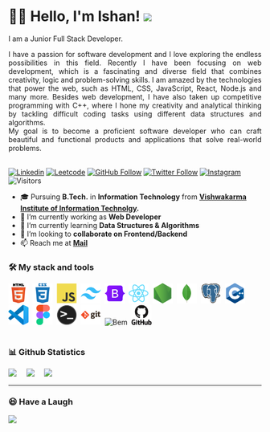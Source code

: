 # :technologist: Hello, I'm Ishan! <img src="https://media.giphy.com/media/hvRJCLFzcasrR4ia7z/giphy.gif" width="30px"/>
  
I am a Junior Full Stack Developer.

<div align = "justify">
  I have a passion for software development and I love exploring the endless possibilities in this field. Recently I have been focusing on web development, which is a fascinating and diverse field that combines creativity, logic and problem-solving skills. I am amazed by the technologies that power the web, such as HTML, CSS, JavaScript, React, Node.js and many more. Besides web development, I have also taken up competitive programming with C++, where I hone my creativity and analytical thinking by tackling difficult coding tasks using different data structures and algorithms.
  <br>
My goal is to become a proficient software developer who can craft beautiful and functional products and applications that solve real-world problems.
  </div>
  <br>

[![Linkedin](https://img.shields.io/badge/-LinkedIn-blue?style=badge&logo=Linkedin&logoColor=white&link=https://www.linkedin.com/in/ishanundre/)](https://www.linkedin.com/in/ishanundre/)
[![Leetcode](https://img.shields.io/badge/-LeetCode-FFA116?style=badge&logo=LeetCode&logoColor=black)](https://leetcode.com/u/IshanUndre/)
[![GitHub Follow](https://img.shields.io/github/followers/ishanundre2004?label=GitHub&style=social)](https://github.com/ishanundre2004)
[![Twitter Follow](https://img.shields.io/twitter/follow/UndreIshan?label=Twitter)](https://x.com/UndreIshan?t=ky2tQ1ojLB_r0yeEnCpW_g&s=09)
[![Instagram](https://img.shields.io/badge/Instagram-E4405F?style=badge&logo=instagram&logoColor=white)](https://www.instagram.com/_ishanundre/)
![Visitors](https://komarev.com/ghpvc/?username=ishanundre2004&color=blue&style=badge&label=Visitors)



- 🎓 Pursuing **B.Tech.** in **Information Technology** from **[Vishwakarma Institute of Information Technolgy](https://vit.ac.in/).**
- 🔭 I’m currently working as **Web Developer**
- 🌱 I’m currently learning **Data Structures & Algorithms**
- 💞️ I’m looking to **collaborate on Frontend/Backend**
- 📫 Reach me at **[Mail](mailto:ishanundre2004@gmail.com)**

<!-- <hr> -->

### 🛠️ My stack and tools
<div>
  <img src="https://github.com/devicons/devicon/blob/master/icons/html5/html5-original-wordmark.svg" title="HTML5" alt="HTML" width="40" height="40"/>&nbsp;
  <img src="https://github.com/devicons/devicon/blob/master/icons/css3/css3-plain-wordmark.svg"  title="CSS3" alt="CSS" width="40" height="40"/>&nbsp;
  <img src="https://github.com/devicons/devicon/blob/master/icons/javascript/javascript-original.svg"  title="JS" alt="JS" width="40" height="40"/>&nbsp;
  <img src="https://github.com/devicons/devicon/blob/master/icons/tailwindcss/tailwindcss-plain.svg" title="Tailwind" alt="Tailwind" width="40" height="40"/>&nbsp;
  <img src="https://github.com/devicons/devicon/blob/master/icons/bootstrap/bootstrap-original.svg" title="bootstrap" alt="bootstrap" width="40" height="40"/>&nbsp;
  <img src="https://github.com/devicons/devicon/blob/master/icons/react/react-original.svg" title="react" alt="react" width="40" height="40"/>&nbsp;
  <img src="https://github.com/devicons/devicon/blob/master/icons/nodejs/nodejs-original.svg" title="nodejs" alt="nodejs" width="40" height="40"/>&nbsp;
  <img src="https://github.com/devicons/devicon/blob/master/icons/mongodb/mongodb-original.svg" title="mongodb" alt="mongodb" width="40" height="40"/>&nbsp;
  <img src="https://github.com/devicons/devicon/blob/master/icons/postgresql/postgresql-original.svg" title="Browserslist" alt="Browserslist" width="40" height="40"/>&nbsp;
  <img src="https://github.com/devicons/devicon/blob/master/icons/cplusplus/cplusplus-original.svg" title="cplusplus" alt="cplusplus" width="40" height="40"/>&nbsp;
  <img src="https://github.com/devicons/devicon/blob/master/icons/vscode/vscode-original.svg" title="Visual Studio Code" alt="Visual Studio Code" width="40" height="40"/>&nbsp;
  <img src="https://github.com/devicons/devicon/blob/master/icons/figma/figma-original.svg" title="Figma" alt="Figma" width="40" height="40"/>&nbsp;
  <img src="https://raw.githubusercontent.com/github/explore/80688e429a7d4ef2fca1e82350fe8e3517d3494d/topics/terminal/terminal.png" title="Terminal" alt="Terminal" width="40" height="40"/>&nbsp;
  <img src="https://github.com/devicons/devicon/blob/master/icons/git/git-original-wordmark.svg" title="Git" alt="Git" width="40" height="40"/>&nbsp;
  <img src="https://api.iconify.design/logos/bem.svg" title="Bem" alt="Bem" width="40" height="40"/>&nbsp;
  <img src="https://github.com/devicons/devicon/blob/master/icons/github/github-original-wordmark.svg" title="Github"  alt="Github" width="40"/>&nbsp;
</div>
<br>

### 📊 Github Statistics

<img height="190" src="https://github-readme-stats.vercel.app/api?username=ishanundre2004&show_icons=true&theme=dark"> &nbsp; &nbsp; 
<img height="190" src="https://github-readme-streak-stats.herokuapp.com/?user=ishanundre2004&layout=compact&theme=dark"> &nbsp; &nbsp;
<img height="190" src="https://github-readme-stats.vercel.app/api/top-langs/?username=ishanundre2004&layout=compact&theme=dark">

  
  <hr>
  
### 😆 Have a Laugh

<img src="https://readme-jokes.vercel.app/api">
